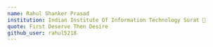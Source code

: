 ```yaml
---
name: Rahul Shanker Prasad
institution: Indian Institute Of Information Technology Surat 🚩
quote: First Deserve Then Desire
github_user: rahul5218
---
```

